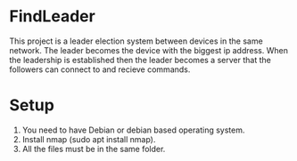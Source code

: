 # FindLeader
This project is a leader election system between devices in the same network. The leader becomes the device with the biggest ip address. When the leadership is established then the leader becomes a server that the followers can connect to and recieve commands.

# Setup

1. You need to have Debian or debian based operating system.
2. Install nmap (sudo apt install nmap).
3. All the files must be in the same folder.
